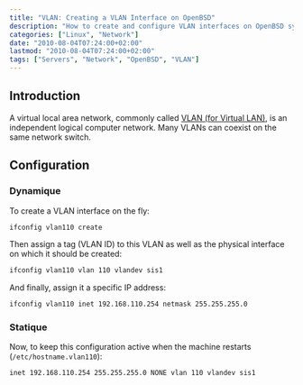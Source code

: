 ```yaml
---
title: "VLAN: Creating a VLAN Interface on OpenBSD"
description: "How to create and configure VLAN interfaces on OpenBSD systems, both dynamically and statically."
categories: ["Linux", "Network"]
date: "2010-08-04T07:24:00+02:00"
lastmod: "2010-08-04T07:24:00+02:00"
tags: ["Servers", "Network", "OpenBSD", "VLAN"]
---
```


## Introduction

A virtual local area network, commonly called [VLAN (for Virtual LAN)](https://fr.wikipedia.org/wiki/VLAN), is an independent logical computer network. Many VLANs can coexist on the same network switch.

## Configuration

### Dynamique

To create a VLAN interface on the fly:

```bash
ifconfig vlan110 create
```

Then assign a tag (VLAN ID) to this VLAN as well as the physical interface on which it should be created:

```bash
ifconfig vlan110 vlan 110 vlandev sis1
```

And finally, assign it a specific IP address:

```bash
ifconfig vlan110 inet 192.168.110.254 netmask 255.255.255.0
```

### Statique

Now, to keep this configuration active when the machine restarts (`/etc/hostname.vlan110`):

```bash
inet 192.168.110.254 255.255.255.0 NONE vlan 110 vlandev sis1
```
